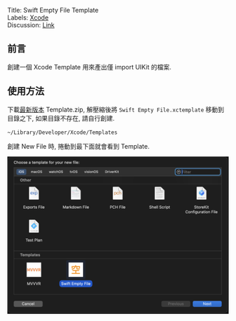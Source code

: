 Title: Swift Empty File Template  
Labels: [Xcode][L2]  
Discussion: [Link][L3]  

## 前言

創建一個 Xcode Template 用來產出僅 import UIKit 的檔案.

## 使用方法

下載[最新版本][L1] Template.zip, 解壓縮後將 `Swift Empty File.xctemplate` 移動到目錄之下, 如果目錄不存在, 請自行創建.

```
~/Library/Developer/Xcode/Templates
```

創建 New File 時, 捲動到最下面就會看到 Template.

![](images/1.png)

[L1]: https://github.com/shinrenpan/Swift-Empty-Template/releases/latest/
[L2]: https://github.com/shinrenpan/Note/discussions?discussions_q=is%3Aopen+label%3AXcode
[L3]: https://github.com/shinrenpan/Note/discussions/25
